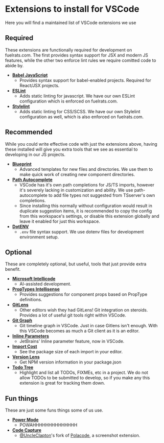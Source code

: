 # Extensions to install for VSCode

Here you will find a maintained list of VSCode extensions we use


## Required

These extensions are functionally required for development on fuelrats.com. The first provides syntax support for JSX and modern JS features, while the other two enforce lint rules we require comitted code to abide by.

* **[Babel JavaScript](https://marketplace.visualstudio.com/items?itemName=mgmcdermott.vscode-language-babel)**
  * Provides syntax support for babel-enabled projects. Required for React/JSX projects.
* **[ESLint](https://marketplace.visualstudio.com/items?itemName=dbaeumer.vscode-eslint)**
  * Adds static linting for javascript. We have our own ESLint configuration which is enforced on fuelrats.com.
* **[Stylelint](https://marketplace.visualstudio.com/items?itemName=stylelint.vscode-stylelint)**
  * Adds static linting for CSS/SCSS. We have our own Stylelint configuration as well, which is also enforced on fuelrats.com.




## Recommended

While you could write effective code with just the extensions above, having these installed will give you extra tools that we see as essential to developing in our JS projects.

* **[Blueprint](https://marketplace.visualstudio.com/items?itemName=teamchilla.blueprint)**
  * Advanced templates for new files and directories. We use them to make quick work of creating new component directories.
* **[Path Autocomplete](https://marketplace.visualstudio.com/items?itemName=ionutvmi.path-autocomplete)**
  * VSCode has it's own path completions for JS/TS imports, however it's severely lacking in customization and ability. We use path-autocomplete to add file types not suggested from TSserver's own completions.
  * Since installing this normally without configuration would result in duplicate suggestion items, it is recommended to copy the config from this workspace's settings, or disable this extension globally and leave it enabled for just this workspace.
* **[DotENV](https://marketplace.visualstudio.com/items?itemName=mikestead.dotenv)**
  * `.env` file syntax support. We use dotenv files for development environment setup.





## Optional

These are completely optional, but useful, tools that just provide extra benefit.



* **[Microsoft Intellicode](https://marketplace.visualstudio.com/items?itemName=visualstudioexptteam.vscodeintellicode)**
  * AI-assisted development.
* **[PropTypes Intellisense](https://marketplace.visualstudio.com/items?itemName=ofhumanbondage.react-proptypes-intellisense)**
  * Provides suggestions for component props based on PropType definitions.
* **[GitLens](https://marketplace.visualstudio.com/items?itemName=eamodio.gitlens)**
  * Other editors wish they had GitLens! Git integration on steroids. Provides a lot of useful git tools right within VSCode.
* **[Git Graph](https://marketplace.visualstudio.com/items?itemName=mhutchie.git-graph)**
  * Git timeline graph in VSCode. Just in case Gitlens isn't enough. With this VSCode becomes as much a Git client as it is an editor.
* **[Inline Parameters](https://marketplace.visualstudio.com/items?itemName=liamhammett.inline-parameters)**
  * JetBrains' Inline parameter feature, now in VSCode.
* **[Import Cost](https://marketplace.visualstudio.com/items?itemName=wix.vscode-import-cost)**
  * See the package size of each import in your editor.
* **[Version Lens](https://marketplace.visualstudio.com/items?itemName=pflannery.vscode-versionlens)**
  * Get NPM version information in your package.json
* **[Todo Tree](https://marketplace.visualstudio.com/items?itemName=gruntfuggly.todo-tree)**
  * Highlight and list all TODOs, FIXMEs, etc in a project. We do not allow TODOs to be submitted to develop, so if you make any this extension is great for tracking them down.




## Fun things

These are just some funs things some of us use.

* **[Power Mode](https://marketplace.visualstudio.com/items?itemName=hoovercj.vscode-power-mode)**
  * POWAHHHHHHHHHHHHHH
* **[Code Capture](https://github.com/UncleClapton/code-capture)**
  * [@UncleClapton](https://github.com/UncleClapton)'s fork of [Polacode](https://marketplace.visualstudio.com/items?itemName=pnp.polacode), a screenshot extension.
